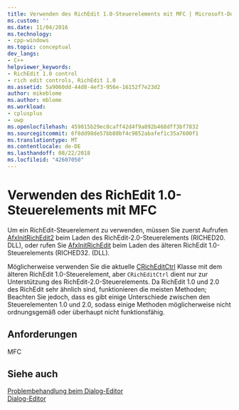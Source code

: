 ```yaml
---
title: Verwenden des RichEdit 1.0-Steuerelements mit MFC | Microsoft-Dokumentation
ms.custom: ''
ms.date: 11/04/2016
ms.technology:
- cpp-windows
ms.topic: conceptual
dev_langs:
- C++
helpviewer_keywords:
- RichEdit 1.0 control
- rich edit controls, RichEdit 1.0
ms.assetid: 5a9060dd-44d8-4ef3-956e-16152f7e23d2
author: mikeblome
ms.author: mblome
ms.workload:
- cplusplus
- uwp
ms.openlocfilehash: 459815b29ec8caff42d4f9a892b468dff3bf7832
ms.sourcegitcommit: 6f8dd98de57bb80bf4c9852abafef1c35a7600f1
ms.translationtype: MT
ms.contentlocale: de-DE
ms.lasthandoff: 08/22/2018
ms.locfileid: "42607050"
---
```

# <a name="using-the-richedit-10-control-with-mfc"></a>Verwenden des RichEdit 1.0-Steuerelements mit MFC

Um ein RichEdit-Steuerelement zu verwenden, müssen Sie zuerst Aufrufen [AfxInitRichEdit2](../mfc/reference/application-information-and-management.md#afxinitrichedit2) beim Laden des RichEdit-2.0-Steuerelements (RICHED20. DLL), oder rufen Sie [AfxInitRichEdit](../mfc/reference/application-information-and-management.md#afxinitrichedit) beim Laden des älteren RichEdit 1.0-Steuerelements (RICHED32. (DLL).

Möglicherweise verwenden Sie die aktuelle [CRichEditCtrl](../mfc/reference/cricheditctrl-class.md) Klasse mit dem älteren RichEdit 1.0-Steuerelement, aber `CRichEditCtrl` dient nur zur Unterstützung des RichEdit-2.0-Steuerelements. Da RichEdit 1.0 und 2.0 des RichEdit sehr ähnlich sind, funktionieren die meisten Methoden; Beachten Sie jedoch, dass es gibt einige Unterschiede zwischen den Steuerelementen 1.0 und 2.0, sodass einige Methoden möglicherweise nicht ordnungsgemäß oder überhaupt nicht funktionsfähig.

## <a name="requirements"></a>Anforderungen

MFC

## <a name="see-also"></a>Siehe auch

[Problembehandlung beim Dialog-Editor](../windows/troubleshooting-the-dialog-editor.md)  
[Dialog-Editor](../windows/dialog-editor.md)